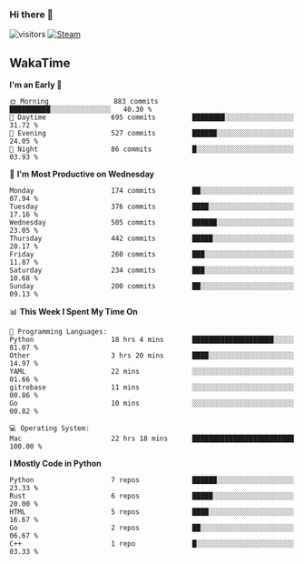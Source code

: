 ### Hi there 👋

![visitors](https://visitor-badge.glitch.me/badge?page_id=zhourunlai)
[![Steam](https://img.shields.io/badge/dynamic/json?url=https%3A%2F%2Fapi.swo.moe%2Fstats%2Fsteamgames%2F76561198285156854&query=count&color=0b1a37&label=Steam&labelColor=134375&logo=steam&suffix=+games&cacheSeconds=3600)](http://steamcommunity.com/profiles/76561198285156854)

## WakaTime
<!--START_SECTION:waka-->
**I'm an Early 🐤** 

```text
🌞 Morning                883 commits         ██████████░░░░░░░░░░░░░░░   40.30 % 
🌆 Daytime                695 commits         ████████░░░░░░░░░░░░░░░░░   31.72 % 
🌃 Evening                527 commits         ██████░░░░░░░░░░░░░░░░░░░   24.05 % 
🌙 Night                  86 commits          █░░░░░░░░░░░░░░░░░░░░░░░░   03.93 % 
```
📅 **I'm Most Productive on Wednesday** 

```text
Monday                   174 commits         ██░░░░░░░░░░░░░░░░░░░░░░░   07.94 % 
Tuesday                  376 commits         ████░░░░░░░░░░░░░░░░░░░░░   17.16 % 
Wednesday                505 commits         ██████░░░░░░░░░░░░░░░░░░░   23.05 % 
Thursday                 442 commits         █████░░░░░░░░░░░░░░░░░░░░   20.17 % 
Friday                   260 commits         ███░░░░░░░░░░░░░░░░░░░░░░   11.87 % 
Saturday                 234 commits         ███░░░░░░░░░░░░░░░░░░░░░░   10.68 % 
Sunday                   200 commits         ██░░░░░░░░░░░░░░░░░░░░░░░   09.13 % 
```


📊 **This Week I Spent My Time On** 

```text
💬 Programming Languages: 
Python                   18 hrs 4 mins       ████████████████████░░░░░   81.07 % 
Other                    3 hrs 20 mins       ████░░░░░░░░░░░░░░░░░░░░░   14.97 % 
YAML                     22 mins             ░░░░░░░░░░░░░░░░░░░░░░░░░   01.66 % 
gitrebase                11 mins             ░░░░░░░░░░░░░░░░░░░░░░░░░   00.86 % 
Go                       10 mins             ░░░░░░░░░░░░░░░░░░░░░░░░░   00.82 % 

💻 Operating System: 
Mac                      22 hrs 18 mins      █████████████████████████   100.00 % 
```

**I Mostly Code in Python** 

```text
Python                   7 repos             ██████░░░░░░░░░░░░░░░░░░░   23.33 % 
Rust                     6 repos             █████░░░░░░░░░░░░░░░░░░░░   20.00 % 
HTML                     5 repos             ████░░░░░░░░░░░░░░░░░░░░░   16.67 % 
Go                       2 repos             ██░░░░░░░░░░░░░░░░░░░░░░░   06.67 % 
C++                      1 repo              █░░░░░░░░░░░░░░░░░░░░░░░░   03.33 % 
```




<!--END_SECTION:waka-->
